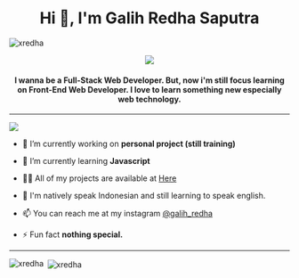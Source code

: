 <h1 align="center">Hi 👋, I'm Galih Redha Saputra</h1>

<p align="left"> <img src="https://komarev.com/ghpvc/?username=xredha&label=Profile%20views&color=50b883&style=flat" alt="xredha" /> </p>

<p align="center"> <img align="center" src="https://i.imgur.com/5NZnieF.png" style=""/> </p>

<h4 align="center">I wanna be a Full-Stack Web Developer. But, now i'm still focus learning on Front-End Web Developer. I love to learn something new especially web technology.</h4>

<hr></hr>

<img src="https://img.shields.io/badge/JavaScript-F7DF1E?style=for-the-badge&logo=javascript&logoColor=black" />

- 🔭 I’m currently working on **personal project (still training)**

- 🌱 I’m currently learning **Javascript**

- 👨‍💻 All of my projects are available at [Here](https://github.com/xredha?tab=repositories)

- 💬 I'm natively speak Indonesian and still learning to speak english.

- 📫 You can reach me at my instagram <a href="https://www.instagram.com/galih_redha" target="blank">@galih_redha</a>

- ⚡ Fun fact **nothing special.**

<hr></hr>

<p><img align="left" src="https://github-readme-stats.vercel.app/api/top-langs?username=xredha&show_icons=true&title_color=50b883&locale=en" alt="xredha" /></p>

<p>&nbsp;<img align="center" src="https://github-readme-stats.vercel.app/api?username=xredha&show_icons=true&title_color=50b883&locale=en" alt="xredha" /></p>
